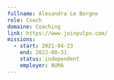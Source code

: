 ```yaml
---
fullname: Alexandra Le Borgne
role: Coach
domaine: Coaching
link: https://www.joinpulpo.com/
missions:
  - start: 2021-04-23
    end: 2022-08-31
    status: independent
    employer: NUMA
---
```


